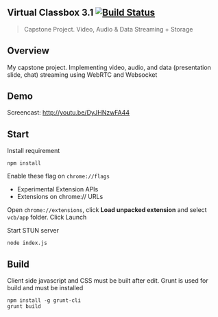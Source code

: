 ## Virtual Classbox 3.1 [![Build Status](https://travis-ci.org/pveyes/vcb.png?branch=master)](https://travis-ci.org/pveyes/vcb)

> Capstone Project. Video, Audio & Data Streaming + Storage

## Overview

My capstone project. Implementing video, audio, and data (presentation slide, chat) streaming using WebRTC and Websocket

## Demo

Screencast: http://youtu.be/DyJHNzwFA44

## Start

Install requirement

    npm install

Enable these flag on `chrome://flags`

- Experimental Extension APIs
- Extensions on chrome:// URLs

Open `chrome://extensions`, click **Load unpacked extension** and select `vcb/app` folder. Click Launch

Start STUN server

    node index.js

## Build

Client side javascript and CSS must be built after edit. Grunt is used for build and must be installed

    npm install -g grunt-cli
    grunt build
